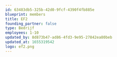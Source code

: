 ```yaml
---
id: 63483db5-325b-42d0-9fcf-4390f4fb885e
blueprint: members
title: EF2
founding_partner: false
type: Bedrijf
employees: 1-10
updated_by: 8d873b47-ad86-4fd3-9e95-27842ea80beb
updated_at: 1655319542
logo: ef2.png
---
```

